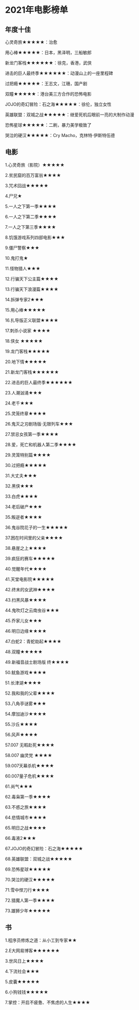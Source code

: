 # 2021年电影榜单





## 年度十佳

心灵奇旅★★★★★：治愈

用心棒★★★★★：日本，黑泽明，三船敏郎

新龙门客栈★★★★★★：徐克，香港，武侠

进击的巨人最终季★★★★★★：动漫山上的一座里程碑

过把瘾★★★★★：王志文，江珊，国产剧

双瞳★★★★★：港台美三方合作的恐怖电影

JOJO的奇幻冒险：石之海★★★★★：徐伦，独立女性

英雄联盟：双城之战★★★★★：继爱死机后眼前一亮的大制作动漫

恐怖星球★★★★★：二刷，暴力美学极致了

哭泣的硬汉★★★★★：Cry Macho，克林特·伊斯特伍德



## 电影

1.心灵奇旅（影院）★★★★★

2.贫民窟的百万富翁★★★★

3.咒术回战★★★★★

4.尸兄★

5.一人之下第一季★★★★

6.一人之下第二季★★★★

7.一人之下第三季★★★★

8.饥饿游戏系列四部电影★★★

9.僵尸警察★★★

10.鬼打鬼★

11.怪物猎人★★★

12.行骗天下公主篇★★★★

13.行骗天下浪漫篇★★★★

14.拆弹专家2★★★

15.用心棒★★★★★

16.扎导版正义联盟★★★★

17.刺杀小说家 ★★★★

18.侠女 ★★★★★

19.龙门客栈★★★★★

20.地下情★★★★★

21.新龙门客栈★★★★★★

22.进击的巨人最终季★★★★★★

23.人潮汹涌★★★

24.老千★★★

25.灵笼终章★★★★

26.鬼灭之刃剧场版·无限列车★★★

27.禁忌女孩第一季★★★★

28.爱，死亡和机器人第二季★★★★

29.灵笼特别篇★★★★

30.过把瘾★★★★★

31.大丈夫★★★

32.黑侠★★★

33.白虎★★★★

34.老后破产★★★

35.叛逆者★★★★

36.鬼谷院花子的一生★★★★★

37.困在时间里的父亲★★★★

38.悬崖之上★★★★

39.疯狂的赛车★★★★★

40.觉醒年代★★★★

41.天堂电影院★★★★★

42.终末的女武神★★★★

43.扫黑风暴★★★★

44.鬼吹灯之云南虫谷★★★

45.乔家儿女★★★

46.明日边缘★★★★

47.白蛇2：青蛇劫起★★★★

48.双瞳★★★★★

49.新福音战士剧场版 终★★★★

50.鱿鱼游戏★★★★

51.长津湖★★★★

52.我和我的父辈★★★★

53.八角亭谜雾★★★

54.摩加迪沙★★★★

55.沙丘★★★★

56.风声★★★★

57.007 无暇赴死★★★★

58.007 幽灵党 ★★★★

59.007天幕杀机★★★★

60.007量子危机★★★★

61.尚气★★★

62.毒枭第一季★★★★

63.不惑之旅★★★★

64.悲情城市★★★★

65.明日之战★★★★

66.毒液2★★★

67.JOJO的奇幻冒险：石之海★★★★★

68.英雄联盟：双城之战★★★★★

69.恐怖星球★★★★★

70.哭泣的硬汉★★★★★

71.雪中悍刀行★★★★

72.猎魔人第一季★★★★

73.雄狮少年★★★★★







## 书

1.程序员修炼之道：从小工到专家★★

2.E大网易博客★★★★★★

3.世风日上★★★★

4.下流社会★★★

5.皮囊★★★★★

6.小狗钱钱★★★★★

7.掌控：开启不疲惫、不焦虑的人生★★★★

